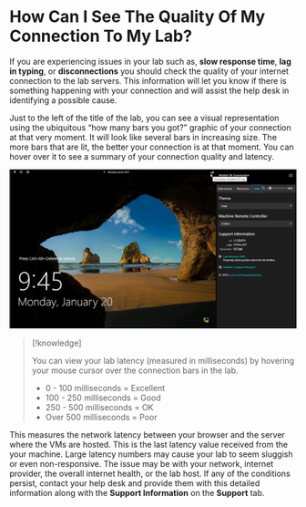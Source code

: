 # How Can I See The Quality Of My Connection To My Lab?

If you are experiencing issues in your lab such as, **slow response time**, **lag in typing**, or **disconnections** you should check the quality of your internet connection to the lab servers. This information will let you know if there is something happening with your connection and will assist the help desk in identifying a possible cause.

Just to the left of the title of the lab, you can see a visual representation using the ubiquitous “how many bars you got?” graphic of your connection at that very moment. It will look like several bars in increasing size. The more bars that are lit, the better your connection is at that moment. You can hover over it to see a summary of your connection quality and latency. 

![Screenshot showing location of Quality indicator.](../images/IDLxConnectionIndicator.png "Connection Quality Indicator")

>[!knowledge] 
>
> You can view your lab latency (measured in milliseconds) by hovering your mouse cursor over the connection bars in the lab. 
>
>- 0 - 100 milliseconds = Excellent
>- 100 - 250 milliseconds = Good
>- 250 - 500 milliseconds = OK
>- Over 500 milliseconds = Poor

This measures the network latency between your browser and the server where the VMs are hosted. This is the last latency value received from the your machine. Large latency numbers may cause your lab to seem sluggish or even non-responsive. The issue may be with your network, internet provider, the overall internet health, or the lab host. If any of the conditions persist, contact your help desk and provide them with this detailed information along with the **Support Information** on the **Support** tab.